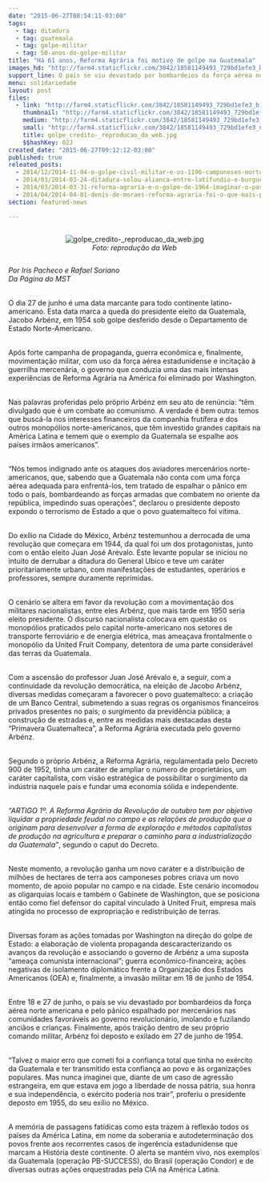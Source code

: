```yaml
---
date: "2015-06-27T08:54:11-03:00"
tags:
  - tag: ditadura
  - tag: guatemala
  - tag: golpe-militar
  - tag: 50-anos-do-golpe-militar
title: "Há 61 anos, Reforma Agrária foi motivo de golpe na Guatemala"
images_hd: "http://farm4.staticflickr.com/3842/18581149493_729bd1efe3_b.jpg"
support_line: O país se viu devastado por bombardeios da força aérea norte americana e pelo pânico espalhado por mercenários nas comunidades favoráveis ao governo revolucionário.
menu: solidariedade
layout: post
files:
  - link: "http://farm4.staticflickr.com/3842/18581149493_729bd1efe3_b.jpg"
    thumbnail: "http://farm4.staticflickr.com/3842/18581149493_729bd1efe3_t.jpg"
    medium: "http://farm4.staticflickr.com/3842/18581149493_729bd1efe3_z.jpg"
    small: "http://farm4.staticflickr.com/3842/18581149493_729bd1efe3_n.jpg"
    title: golpe_credito-_reproducao_da_web.jpg
    $$hashKey: 02J
created_date: "2015-06-27T09:12:12-03:00"
published: true
releated_posts:
  - 2014/12/2014-11-04-o-golpe-civil-militar-e-os-1196-camponeses-mortos-pela-ditadura.md
  - 2014/03/2014-03-24-ditadura-selou-alianca-entre-latifundio-e-burguesia-industrial-afirma-professora.md
  - 2014/03/2014-03-31-reforma-agraria-e-o-golpe-de-1964-imaginar-o-passado-para-projetar-o-futuro.md
  - 2014/04/2014-04-01-denis-de-moraes-reforma-agraria-foi-o-que-mais-preocupou-as-classes-dominantes.md
section: featured-news

---
```

<div style="text-align:center">
<figure class="image" style="display:inline-block"><img alt="golpe_credito-_reproducao_da_web.jpg" src="http://farm4.staticflickr.com/3842/18581149493_729bd1efe3_b.jpg" />
<figcaption><em>Foto: reprodu&ccedil;&atilde;o da Web</em></figcaption>
</figure>
</div>

<p><em>Por Iris Pacheco e Rafael Soriano<br />
Da P&aacute;gina do MST</em></p>

<p><br />
O dia 27 de junho&nbsp;&eacute; uma data marcante para todo continente latino-americano. Esta data marca a queda do presidente eleito da Guatemala, Jacobo Arb&eacute;nz, em 1954 sob golpe desferido desde o Departamento de Estado Norte-Americano.</p>

<p><br />
Ap&oacute;s forte campanha de propaganda, guerra econ&ocirc;mica e, finalmente, movimenta&ccedil;&atilde;o militar, com uso da for&ccedil;a a&eacute;rea estadunidense e incita&ccedil;&atilde;o &agrave; guerrilha mercen&aacute;ria, o governo que conduzia uma das mais intensas experi&ecirc;ncias de Reforma Agr&aacute;ria na Am&eacute;rica foi eliminado por Washington.</p>

<p><br />
Nas palavras proferidas pelo pr&oacute;prio Arb&eacute;nz&nbsp;em seu ato de ren&uacute;ncia: &ldquo;t&ecirc;m divulgado que &eacute; um combate ao comunismo. A verdade &eacute; bem outra: temos que busc&aacute;-la nos interesses financeiros da companhia frut&iacute;fera e dos outros monop&oacute;lios norte-americanos, que t&ecirc;m investido grandes capitais na Am&eacute;rica Latina e temem que o exemplo da Guatemala se espalhe aos pa&iacute;ses irm&atilde;os americanos&rdquo;.</p>

<p><br />
&ldquo;N&oacute;s temos indignado ante os ataques dos aviadores mercen&aacute;rios norte-americanos, que, sabendo que a Guatemala n&atilde;o conta com uma for&ccedil;a a&eacute;rea adequada para enfrent&aacute;-los, tem tratado de espalhar o p&acirc;nico em todo o pa&iacute;s, bombardeando as for&ccedil;as armadas que combatem no oriente da rep&uacute;blica, impedindo suas opera&ccedil;&otilde;es&rdquo;, declarou o presidente deposto expondo o terrorismo de Estado a que o povo guatemalteco foi v&iacute;tima.</p>

<p><br />
Do ex&iacute;lio na Cidade do M&eacute;xico, Arb&eacute;nz testemunhou a derrocada de uma revolu&ccedil;&atilde;o que come&ccedil;ara em 1944, da qual foi um dos protagonistas, junto com o ent&atilde;o eleito Juan Jos&eacute; Ar&eacute;valo. Este levante popular se iniciou no intuito de derrubar a ditadura do General Ubico e teve um car&aacute;ter prioritariamente urbano, com manifesta&ccedil;&otilde;es de estudantes, oper&aacute;rios e professores, sempre duramente reprimidas.&nbsp;</p>

<p><br />
O cen&aacute;rio se altera em favor da revolu&ccedil;&atilde;o com a movimenta&ccedil;&atilde;o dos militares nacionalistas, entre eles Arb&eacute;nz, que mais tarde em 1950 seria eleito presidente. O discurso nacionalista colocava em quest&atilde;o os monop&oacute;lios praticados pelo capital norte-americano nos setores de transporte ferrovi&aacute;rio e de energia el&eacute;trica, mas amea&ccedil;ava frontalmente o monop&oacute;lio da United Fruit Company, detentora de uma parte consider&aacute;vel das terras da Guatemala.</p>

<p><br />
Com a ascens&atilde;o do professor Juan Jos&eacute; Ar&eacute;valo e, a seguir, com a continuidade da revolu&ccedil;&atilde;o democr&aacute;tica, na elei&ccedil;&atilde;o de Jacobo Arb&eacute;nz, diversas medidas come&ccedil;aram a favorecer o povo guatemalteco: a cria&ccedil;&atilde;o de um Banco Central, submetendo a suas regras os organismos financeiros privados presentes no pa&iacute;s; o surgimento da previd&ecirc;ncia p&uacute;blica; a constru&ccedil;&atilde;o de estradas e, entre as medidas mais destacadas desta &ldquo;Primavera Guatemalteca&rdquo;, a Reforma Agr&aacute;ria executada pelo governo Arb&eacute;nz.</p>

<p><br />
Segundo o pr&oacute;prio Arb&eacute;nz, a Reforma Agr&aacute;ria, regulamentada pelo Decreto 900 de 1952, tinha um car&aacute;ter de ampliar o n&uacute;mero de propriet&aacute;rios, um car&aacute;ter capitalista, com vis&atilde;o estrat&eacute;gica de possibilitar o surgimento da ind&uacute;stria naquele pa&iacute;s e fundar uma economia s&oacute;lida e independente.&nbsp;</p>

<p><br />
<em>&ldquo;ARTIGO 1&ordm;. A Reforma Agr&aacute;ria da Revolu&ccedil;&atilde;o de outubro tem por objetivo liquidar a propriedade feudal no campo e as rela&ccedil;&otilde;es de produ&ccedil;&atilde;o que a originam para desenvolver a forma de explora&ccedil;&atilde;o e m&eacute;todos capitalistas de produ&ccedil;&atilde;o na agricultura e preparar o caminho para a industrializa&ccedil;&atilde;o da Guatemala&rdquo;</em>, segundo o caput do Decreto.</p>

<p><br />
Neste momento, a revolu&ccedil;&atilde;o ganha um novo car&aacute;ter e a distribui&ccedil;&atilde;o de milh&otilde;es de hectares de terra aos camponeses pobres criava um novo momento, de apoio popular no campo e na cidade. Este cen&aacute;rio incomodou as oligarquias locais e tamb&eacute;m o Gabinete de Washington, que se posiciona ent&atilde;o como fiel defensor do capital vinculado &agrave; United Fruit, empresa mais atingida no processo de expropria&ccedil;&atilde;o e redistribui&ccedil;&atilde;o de terras.</p>

<p><br />
Diversas foram as a&ccedil;&otilde;es tomadas por Washington na dire&ccedil;&atilde;o do golpe de Estado: a elabora&ccedil;&atilde;o de violenta propaganda descaracterizando os avan&ccedil;os da revolu&ccedil;&atilde;o e associando o governo de Arb&eacute;nz a uma suposta &ldquo;amea&ccedil;a comunista internacional&rdquo;; guerra econ&ocirc;mico-financeira; a&ccedil;&otilde;es negativas de isolamento diplom&aacute;tico frente a Organiza&ccedil;&atilde;o dos Estados Americanos (OEA) e, finalmente, a invas&atilde;o militar em 18 de junho de 1954.</p>

<p><br />
Entre 18 e 27 de junho, o pa&iacute;s se viu devastado por bombardeios da for&ccedil;a a&eacute;rea norte americana e pelo p&acirc;nico espalhado por mercen&aacute;rios nas comunidades favor&aacute;veis ao governo revolucion&aacute;rio, imolando e fuzilando anci&atilde;os e crian&ccedil;as. Finalmente, ap&oacute;s trai&ccedil;&atilde;o dentro de seu pr&oacute;prio comando militar, Arb&eacute;nz&nbsp;foi deposto e exilado em 27 de junho de 1954.</p>

<p><br />
&ldquo;Talvez o maior erro que cometi foi a confian&ccedil;a total que tinha no ex&eacute;rcito da Guatemala e ter transmitido esta confian&ccedil;a ao povo e &agrave;s organiza&ccedil;&otilde;es populares. Mas nunca imaginei que, diante de um caso de agress&atilde;o estrangeira, em que estava em jogo a liberdade de nossa p&aacute;tria, sua honra e sua independ&ecirc;ncia, o ex&eacute;rcito poderia nos trair&rdquo;, proferiu o presidente deposto em 1955, do seu ex&iacute;lio no M&eacute;xico.</p>

<p><br />
A mem&oacute;ria de passagens fat&iacute;dicas como esta trazem &agrave; reflex&atilde;o todos os pa&iacute;ses da Am&eacute;rica Latina, em nome da soberania e autodetermina&ccedil;&atilde;o dos povos frente aos recorrentes casos de inger&ecirc;ncia estadunidense que marcam a Hist&oacute;ria deste continente. O alerta se mant&eacute;m vivo, nos exemplos da Guatemala (opera&ccedil;&atilde;o PB-SUCCESS), do Brasil (opera&ccedil;&atilde;o Condor) e de diversas outras a&ccedil;&otilde;es orquestradas pela CIA na Am&eacute;rica Latina.</p>
